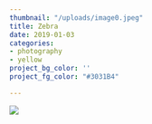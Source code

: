 ```yaml
---
thumbnail: "/uploads/image0.jpeg"
title: Zebra
date: 2019-01-03
categories:
- photography
- yellow
project_bg_color: ''
project_fg_color: "#3031B4"

---
```

![](/uploads/markus-spiske-516263-unsplash.jpg)